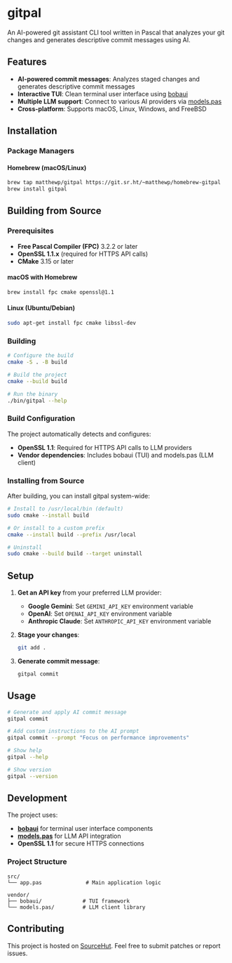 # gitpal

An AI-powered git assistant CLI tool written in Pascal that analyzes your git changes and generates descriptive commit messages using AI.

## Features

- **AI-powered commit messages**: Analyzes staged changes and generates descriptive commit messages
- **Interactive TUI**: Clean terminal user interface using [bobaui](https://sr.ht/~matthewp/bobaui/)
- **Multiple LLM support**: Connect to various AI providers via [models.pas](https://github.com/matthewjharper/models.pas)
- **Cross-platform**: Supports macOS, Linux, Windows, and FreeBSD

## Installation

### Package Managers

#### Homebrew (macOS/Linux)

```bash
brew tap matthewp/gitpal https://git.sr.ht/~matthewp/homebrew-gitpal
brew install gitpal
```

## Building from Source

### Prerequisites

- **Free Pascal Compiler (FPC)** 3.2.2 or later
- **OpenSSL 1.1.x** (required for HTTPS API calls)
- **CMake** 3.15 or later

#### macOS with Homebrew

```bash
brew install fpc cmake openssl@1.1
```

#### Linux (Ubuntu/Debian)

```bash
sudo apt-get install fpc cmake libssl-dev
```

### Building

```bash
# Configure the build
cmake -S . -B build

# Build the project
cmake --build build

# Run the binary
./bin/gitpal --help
```

### Build Configuration

The project automatically detects and configures:

- **OpenSSL 1.1**: Required for HTTPS API calls to LLM providers
- **Vendor dependencies**: Includes bobaui (TUI) and models.pas (LLM client)

### Installing from Source

After building, you can install gitpal system-wide:

```bash
# Install to /usr/local/bin (default)
sudo cmake --install build

# Or install to a custom prefix
cmake --install build --prefix /usr/local

# Uninstall
sudo cmake --build build --target uninstall
```

## Setup

1. **Get an API key** from your preferred LLM provider:
   - **Google Gemini**: Set `GEMINI_API_KEY` environment variable
   - **OpenAI**: Set `OPENAI_API_KEY` environment variable
   - **Anthropic Claude**: Set `ANTHROPIC_API_KEY` environment variable

2. **Stage your changes**:
   ```bash
   git add .
   ```

3. **Generate commit message**:
   ```bash
   gitpal commit
   ```

## Usage

```bash
# Generate and apply AI commit message
gitpal commit

# Add custom instructions to the AI prompt
gitpal commit --prompt "Focus on performance improvements"

# Show help
gitpal --help

# Show version
gitpal --version
```

## Development

The project uses:
- **[bobaui](https://sr.ht/~matthewp/bobaui/)** for terminal user interface components
- **[models.pas](https://github.com/matthewjharper/models.pas)** for LLM API integration
- **OpenSSL 1.1** for secure HTTPS connections

### Project Structure

```
src/
└── app.pas              # Main application logic

vendor/
├── bobaui/             # TUI framework
└── models.pas/         # LLM client library
```

## Contributing

This project is hosted on [SourceHut](https://sr.ht/~matthewp/gitpal/). Feel free to submit patches or report issues.
